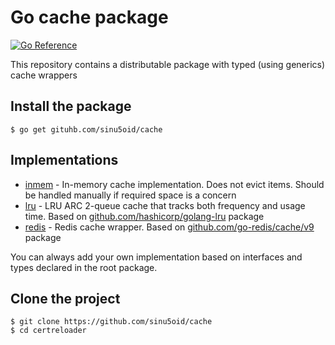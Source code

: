 # Go cache package

[![Go Reference](https://pkg.go.dev/badge/github.com/sinu5oid/cache.svg)](https://pkg.go.dev/github.com/sinu5oid/cache)

This repository contains a distributable package with typed (using generics) cache wrappers

## Install the package

```
$ go get gituhb.com/sinu5oid/cache
```

## Implementations

* [inmem](inmem) - In-memory cache implementation. Does not evict items. Should be handled manually if required space is
  a concern
* [lru](lru) - LRU ARC 2-queue cache that tracks both frequency and usage time. Based
  on [github.com/hashicorp/golang-lru](https://github.com/hashicorp/golang-lru) package
* [redis](redis) - Redis cache wrapper. Based on [github.com/go-redis/cache/v9](https://github.com/go-redis/cache/v9)
  package

You can always add your own implementation based on interfaces and types declared in the root package.

## Clone the project

```
$ git clone https://github.com/sinu5oid/cache
$ cd certreloader
```
